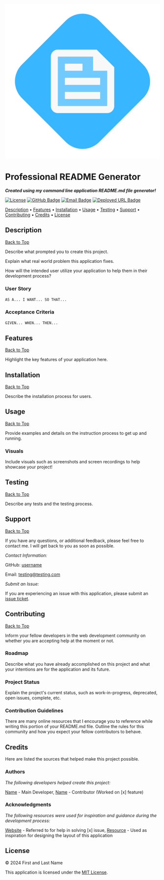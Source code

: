 ![README Logo](./README-Logo.svg)

# Professional README Generator

***Created using my command line application README.md file generator!***

[![License](https://img.shields.io/badge/License-MIT-pink?style=flat-square&labelColor=3A3B3C&color=F778A1&link=https%3A%2F%2Fchoosealicense.com%2Flicenses%2Fmit%2F)](https://choosealicense.com/licenses/mit/) [![GitHub Badge](https://img.shields.io/badge/GitHub-username-blue?style=flat-square&logo=GitHub&labelColor=3A3B3C&color=78E1F7&link=https://www.github.com)](https://www.github.com) [![Email Badge](https://img.shields.io/badge/Gmail-Contact_Me-green?style=flat-square&logo=gmail&logoColor=FFFFFF&labelColor=3A3B3C&color=62F1CD)](mailto:testing@testing.com) [![Deployed URL Badge](https://img.shields.io/badge/Deployed_URL-README_Generator-purple?style=flat-square&labelColor=3A3B3C&color=E0ADF7&link=https://www.github.com)](https://www.github.com)

[Description](#description) • [Features](#features) • [Installation](#installation) • [Usage](#usage) • [Testing](#testing) • [Support](#support) • [Contributing](#contributing) • [Credits](#credits) • [License](#license)



## Description

[Back to Top](#professional-readme-generator)

Describe what prompted you to create this project.

Explain what real world problem this application fixes.

How will the intended user utilize your application to help them in their development process?

### User Story

```AS A... I WANT... SO THAT...```

### Acceptance Criteria

```GIVEN... WHEN... THEN...```



## Features

[Back to Top](#professional-readme-generator)

Highlight the key features of your application here.



## Installation

[Back to Top](#professional-readme-generator)

Describe the installation process for users.



## Usage

[Back to Top](#professional-readme-generator)

Provide examples and details on the instruction process to get up and running.

### Visuals

Include visuals such as screenshots and screen recordings to help showcase your project!



## Testing

[Back to Top](#professional-readme-generator)

Describe any tests and the testing process.



## Support

[Back to Top](#professional-readme-generator)

If you have any questions, or additional feedback, please feel free to contact me. I will get back to you as soon as possible.

*Contact Information:*

GitHub: [username](https://www.github.com)

Email: testing@testing.com

*Submit an Issue:*

If you are experiencing an issue with this application, please submit an [issue ticket](https://www.github.com).



## Contributing

[Back to Top](#professional-readme-generator)

Inform your fellow developers in the web development community on whether you are accepting help at the moment or not.

### Roadmap

Describe what you have already accomplished on this project and what your intentions are for the application and its future.

### Project Status

Explain the project's current status, such as work-in-progress, deprecated, open issues, complete, etc.

### Contribution Guidelines

There are many online resources that I encourage you to reference while writing this portion of your README.md file. Outline the rules for this community and how you expect your fellow contributors to behave.



## Credits

Here are listed the sources that helped make this project possible.

### Authors

*The following developers helped create this project:*

[Name](https://www.github.com) - Main Developer, [Name](https://www.github.com) - Contributor (Worked on [x] feature)

### Acknowledgments

*The following resources were used for inspiration and guidance during the development process:*

[Website](https://www.github.com) - Referred to for help in solving [x] issue, [Resource](https://www.github.com) - Used as inspiration for designing the layout of this application



## License

&copy; 2024 First and Last Name

This application is licensed under the [MIT License](./Samples/LICENSE).
